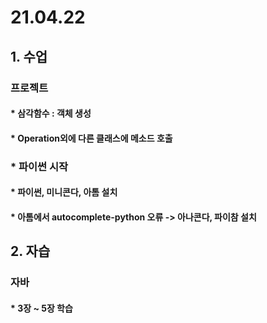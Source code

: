 # 21.04.22

## 1. 수업
### 프로젝트
#### * 삼각함수 : 객체 생성
####  * Operation외에 다른 클래스에 메소드 호출

### * 파이썬 시작
####  * 파이썬, 미니콘다, 아톰 설치
####  * 아톰에서 autocomplete-python 오류 -> 아나콘다, 파이참 설치
####  

## 2. 자습
### 자바
#### * 3장 ~ 5장 학습
